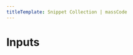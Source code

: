```yaml
---
titleTemplate: Snippet Collection | massCode
---
```


# Inputs

<CollectionPreview category="inputs" />
